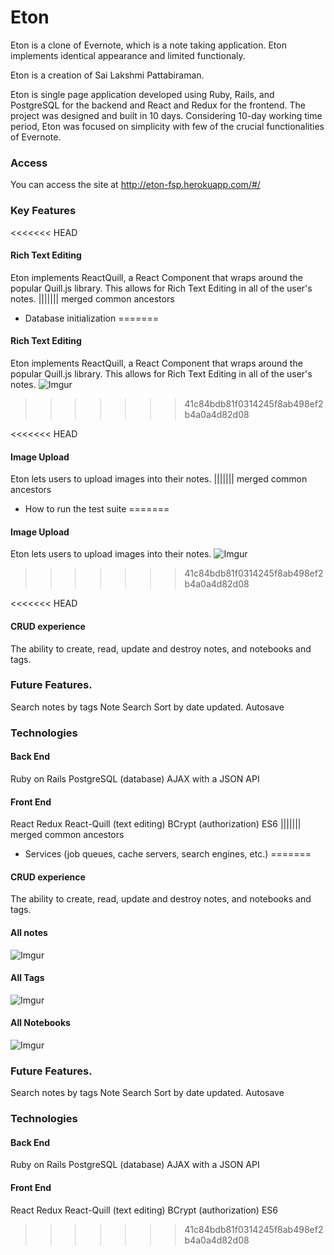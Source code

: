 # Eton

Eton is a clone of Evernote, which is a note taking application. Eton implements identical appearance and limited functionaly. 

Eton is a creation of Sai Lakshmi Pattabiraman.

Eton is single page application developed using Ruby, Rails, and PostgreSQL for the backend and React and Redux for the frontend. The project was designed and built in 10 days. Considering 10-day working time period, Eton was focused on simplicity with few of the crucial functionalities of Evernote. 

### Access

You can access the site at http://eton-fsp.herokuapp.com/#/

### Key Features

<<<<<<< HEAD
#### Rich Text Editing
Eton implements ReactQuill, a React Component that wraps around the popular Quill.js library. This allows for Rich Text Editing in all of the user's notes.
||||||| merged common ancestors
* Database initialization
=======
#### Rich Text Editing
Eton implements ReactQuill, a React Component that wraps around the popular Quill.js library. This allows for Rich Text Editing in all of the user's notes.
![Imgur](https://i.imgur.com/4bQxUOa.png)
>>>>>>> 41c84bdb81f0314245f8ab498ef2b4a0a4d82d08

<<<<<<< HEAD
#### Image Upload
Eton lets users to upload images into their notes.
||||||| merged common ancestors
* How to run the test suite
=======
#### Image Upload
Eton lets users to upload images into their notes.
![Imgur](https://i.imgur.com/pMvAdUT.png)
>>>>>>> 41c84bdb81f0314245f8ab498ef2b4a0a4d82d08

<<<<<<< HEAD
#### CRUD experience
The ability to create, read, update and destroy notes, and notebooks and tags.

### Future Features.
Search notes by tags
Note Search
Sort by date updated.
Autosave 

### Technologies

#### Back End
Ruby on Rails
PostgreSQL (database)
AJAX with a JSON API
#### Front End
React
Redux
React-Quill (text editing)
BCrypt (authorization)
ES6
||||||| merged common ancestors
* Services (job queues, cache servers, search engines, etc.)
=======
#### CRUD experience
The ability to create, read, update and destroy notes, and notebooks and tags.

#### All notes

![Imgur](https://i.imgur.com/5dGij0M.png)

#### All Tags

![Imgur](https://i.imgur.com/ntctYXp.png)


#### All Notebooks

![Imgur](https://i.imgur.com/CcdC1vE.png)


### Future Features.
Search notes by tags
Note Search
Sort by date updated.
Autosave 

### Technologies

#### Back End
Ruby on Rails
PostgreSQL (database)
AJAX with a JSON API
#### Front End
React
Redux
React-Quill (text editing)
BCrypt (authorization)
ES6
>>>>>>> 41c84bdb81f0314245f8ab498ef2b4a0a4d82d08


